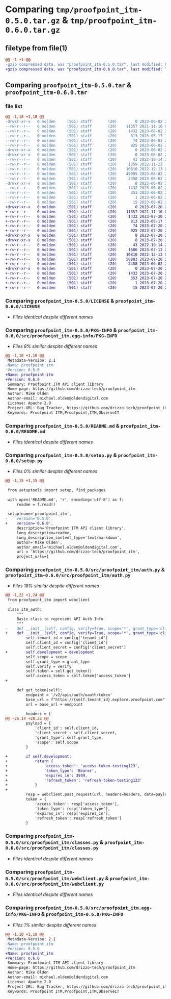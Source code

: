 # Comparing `tmp/proofpoint_itm-0.5.0.tar.gz` & `tmp/proofpoint_itm-0.6.0.tar.gz`

## filetype from file(1)

```diff
@@ -1 +1 @@
-gzip compressed data, was "proofpoint_itm-0.5.0.tar", last modified: Fri Jun  2 21:19:12 2023, max compression
+gzip compressed data, was "proofpoint_itm-0.6.0.tar", last modified: Thu Jul 20 21:40:24 2023, max compression
```

## Comparing `proofpoint_itm-0.5.0.tar` & `proofpoint_itm-0.6.0.tar`

### file list

```diff
@@ -1,18 +1,18 @@
-drwxr-xr-x   0 molden     (501) staff       (20)        0 2023-06-02 21:19:12.657489 proofpoint_itm-0.5.0/
--rw-r--r--   0 molden     (501) staff       (20)    11357 2021-11-16 02:23:49.000000 proofpoint_itm-0.5.0/LICENSE
--rw-r--r--   0 molden     (501) staff       (20)     1432 2023-06-02 21:19:12.657547 proofpoint_itm-0.5.0/PKG-INFO
--rw-r--r--   0 molden     (501) staff       (20)      813 2023-05-17 16:06:21.000000 proofpoint_itm-0.5.0/README.md
--rw-r--r--   0 molden     (501) staff       (20)       74 2023-06-02 21:19:12.657761 proofpoint_itm-0.5.0/setup.cfg
--rw-r--r--   0 molden     (501) staff       (20)      925 2023-06-02 21:18:12.000000 proofpoint_itm-0.5.0/setup.py
-drwxr-xr-x   0 molden     (501) staff       (20)        0 2023-06-02 21:19:12.654827 proofpoint_itm-0.5.0/src/
-drwxr-xr-x   0 molden     (501) staff       (20)        0 2023-06-02 21:19:12.656834 proofpoint_itm-0.5.0/src/proofpoint_itm/
--rw-r--r--   0 molden     (501) staff       (20)       43 2022-10-14 21:09:35.000000 proofpoint_itm-0.5.0/src/proofpoint_itm/__init__.py
--rw-r--r--   0 molden     (501) staff       (20)     1359 2022-11-23 17:14:39.000000 proofpoint_itm-0.5.0/src/proofpoint_itm/auth.py
--rw-r--r--   0 molden     (501) staff       (20)    10810 2022-12-13 03:20:50.000000 proofpoint_itm-0.5.0/src/proofpoint_itm/classes.py
--rw-r--r--   0 molden     (501) staff       (20)    49995 2023-06-02 21:15:31.000000 proofpoint_itm-0.5.0/src/proofpoint_itm/client.py
--rw-r--r--   0 molden     (501) staff       (20)     2458 2023-06-02 21:10:35.000000 proofpoint_itm-0.5.0/src/proofpoint_itm/webclient.py
-drwxr-xr-x   0 molden     (501) staff       (20)        0 2023-06-02 21:19:12.657376 proofpoint_itm-0.5.0/src/proofpoint_itm.egg-info/
--rw-r--r--   0 molden     (501) staff       (20)     1432 2023-06-02 21:19:12.000000 proofpoint_itm-0.5.0/src/proofpoint_itm.egg-info/PKG-INFO
--rw-r--r--   0 molden     (501) staff       (20)      353 2023-06-02 21:19:12.000000 proofpoint_itm-0.5.0/src/proofpoint_itm.egg-info/SOURCES.txt
--rw-r--r--   0 molden     (501) staff       (20)        1 2023-06-02 21:19:12.000000 proofpoint_itm-0.5.0/src/proofpoint_itm.egg-info/dependency_links.txt
--rw-r--r--   0 molden     (501) staff       (20)       15 2023-06-02 21:19:12.000000 proofpoint_itm-0.5.0/src/proofpoint_itm.egg-info/top_level.txt
+drwxr-xr-x   0 molden     (501) staff       (20)        0 2023-07-20 21:40:24.883543 proofpoint_itm-0.6.0/
+-rw-r--r--   0 molden     (501) staff       (20)    11357 2021-11-16 02:23:49.000000 proofpoint_itm-0.6.0/LICENSE
+-rw-r--r--   0 molden     (501) staff       (20)     1432 2023-07-20 21:40:24.883600 proofpoint_itm-0.6.0/PKG-INFO
+-rw-r--r--   0 molden     (501) staff       (20)      813 2023-05-17 16:06:21.000000 proofpoint_itm-0.6.0/README.md
+-rw-r--r--   0 molden     (501) staff       (20)       74 2023-07-20 21:40:24.883807 proofpoint_itm-0.6.0/setup.cfg
+-rw-r--r--   0 molden     (501) staff       (20)      925 2023-07-20 21:39:08.000000 proofpoint_itm-0.6.0/setup.py
+drwxr-xr-x   0 molden     (501) staff       (20)        0 2023-07-20 21:40:24.880452 proofpoint_itm-0.6.0/src/
+drwxr-xr-x   0 molden     (501) staff       (20)        0 2023-07-20 21:40:24.882766 proofpoint_itm-0.6.0/src/proofpoint_itm/
+-rw-r--r--   0 molden     (501) staff       (20)       43 2022-10-14 21:09:35.000000 proofpoint_itm-0.6.0/src/proofpoint_itm/__init__.py
+-rw-r--r--   0 molden     (501) staff       (20)     1686 2023-07-12 23:28:29.000000 proofpoint_itm-0.6.0/src/proofpoint_itm/auth.py
+-rw-r--r--   0 molden     (501) staff       (20)    10810 2022-12-13 03:20:50.000000 proofpoint_itm-0.6.0/src/proofpoint_itm/classes.py
+-rw-r--r--   0 molden     (501) staff       (20)    58883 2023-07-20 21:18:26.000000 proofpoint_itm-0.6.0/src/proofpoint_itm/client.py
+-rw-r--r--   0 molden     (501) staff       (20)     2458 2023-06-02 21:10:35.000000 proofpoint_itm-0.6.0/src/proofpoint_itm/webclient.py
+drwxr-xr-x   0 molden     (501) staff       (20)        0 2023-07-20 21:40:24.883436 proofpoint_itm-0.6.0/src/proofpoint_itm.egg-info/
+-rw-r--r--   0 molden     (501) staff       (20)     1432 2023-07-20 21:40:24.000000 proofpoint_itm-0.6.0/src/proofpoint_itm.egg-info/PKG-INFO
+-rw-r--r--   0 molden     (501) staff       (20)      353 2023-07-20 21:40:24.000000 proofpoint_itm-0.6.0/src/proofpoint_itm.egg-info/SOURCES.txt
+-rw-r--r--   0 molden     (501) staff       (20)        1 2023-07-20 21:40:24.000000 proofpoint_itm-0.6.0/src/proofpoint_itm.egg-info/dependency_links.txt
+-rw-r--r--   0 molden     (501) staff       (20)       15 2023-07-20 21:40:24.000000 proofpoint_itm-0.6.0/src/proofpoint_itm.egg-info/top_level.txt
```

### Comparing `proofpoint_itm-0.5.0/LICENSE` & `proofpoint_itm-0.6.0/LICENSE`

 * *Files identical despite different names*

### Comparing `proofpoint_itm-0.5.0/PKG-INFO` & `proofpoint_itm-0.6.0/src/proofpoint_itm.egg-info/PKG-INFO`

 * *Files 8% similar despite different names*

```diff
@@ -1,10 +1,10 @@
 Metadata-Version: 2.1
-Name: proofpoint_itm
-Version: 0.5.0
+Name: proofpoint-itm
+Version: 0.6.0
 Summary: Proofpoint ITM API client library
 Home-page: https://github.com/drizzo-tech/proofpoint_itm
 Author: Mike Olden
 Author-email: michael.olden@oldendigital.com
 License: Apache 2.0
 Project-URL: Bug Tracker, https://github.com/drizzo-tech/proofpoint_itm/issues
 Keywords: Proofpoint ITM,Proofpoint,ITM,ObserveIT
```

### Comparing `proofpoint_itm-0.5.0/README.md` & `proofpoint_itm-0.6.0/README.md`

 * *Files identical despite different names*

### Comparing `proofpoint_itm-0.5.0/setup.py` & `proofpoint_itm-0.6.0/setup.py`

 * *Files 0% similar despite different names*

```diff
@@ -1,15 +1,15 @@
 
 from setuptools import setup, find_packages
 
 with open('README.md', 'r', encoding='utf-8') as f:
     readme = f.read()
 
 setup(name='proofpoint_itm',
-    version='0.5.0',
+    version='0.6.0',
     description='Proofpoint ITM API client library',
     long_description=readme,
     long_description_content_type='text/markdown',
     author='Mike Olden',
     author_email='michael.olden@oldendigital.com',
     url = 'https://github.com/drizzo-tech/proofpoint_itm',
     project_urls={
```

### Comparing `proofpoint_itm-0.5.0/src/proofpoint_itm/auth.py` & `proofpoint_itm-0.6.0/src/proofpoint_itm/auth.py`

 * *Files 18% similar despite different names*

```diff
@@ -1,22 +1,24 @@
 from proofpoint_itm import webclient
 
 class itm_auth:
     """
     Basic class to represent API Auth Info
     """
-    def __init__(self, config, verify=True, scope='*', grant_type='client_credentials'):
+    def __init__(self, config, verify=True, scope='*', grant_type='client_credentials', development=False):
         self.tenant_id = config['tenant_id']
         self.client_id = config['client_id']
         self.client_secret = config['client_secret']
+        self.development = development
         self.scope = scope
         self.grant_type = grant_type
         self.verify = verify
         self.token = self.get_token()
         self.access_token = self.token['access_token']
+        
 
     def get_token(self):
         endpoint = '/v2/apis/auth/oauth/token'
         base_url = f"https://{self.tenant_id}.explore.proofpoint.com"
         url = base_url + endpoint
 
         headers = {
@@ -26,14 +28,22 @@
         payload = {
             'client_id': self.client_id,
             'client_secret': self.client_secret,
             'grant_type': self.grant_type,
             'scope': self.scope
         }
 
+        if self.development:
+            return {
+                'access_token': 'access-token-testing123',
+                'token_type': 'Bearer',
+                'expires_in': 3599,
+                'refresh_token': 'refresh-token-testing123'
+            }
+
         resp = webclient.post_request(url, headers=headers, data=payload)
         token = {
             'access_token': resp['access_token'],
             'token_type': resp['token_type'],
             'expires_in': resp['expires_in'],
             'refresh_token': resp['refresh_token']
         }
```

### Comparing `proofpoint_itm-0.5.0/src/proofpoint_itm/classes.py` & `proofpoint_itm-0.6.0/src/proofpoint_itm/classes.py`

 * *Files identical despite different names*

### Comparing `proofpoint_itm-0.5.0/src/proofpoint_itm/webclient.py` & `proofpoint_itm-0.6.0/src/proofpoint_itm/webclient.py`

 * *Files identical despite different names*

### Comparing `proofpoint_itm-0.5.0/src/proofpoint_itm.egg-info/PKG-INFO` & `proofpoint_itm-0.6.0/PKG-INFO`

 * *Files 1% similar despite different names*

```diff
@@ -1,10 +1,10 @@
 Metadata-Version: 2.1
-Name: proofpoint-itm
-Version: 0.5.0
+Name: proofpoint_itm
+Version: 0.6.0
 Summary: Proofpoint ITM API client library
 Home-page: https://github.com/drizzo-tech/proofpoint_itm
 Author: Mike Olden
 Author-email: michael.olden@oldendigital.com
 License: Apache 2.0
 Project-URL: Bug Tracker, https://github.com/drizzo-tech/proofpoint_itm/issues
 Keywords: Proofpoint ITM,Proofpoint,ITM,ObserveIT
```


